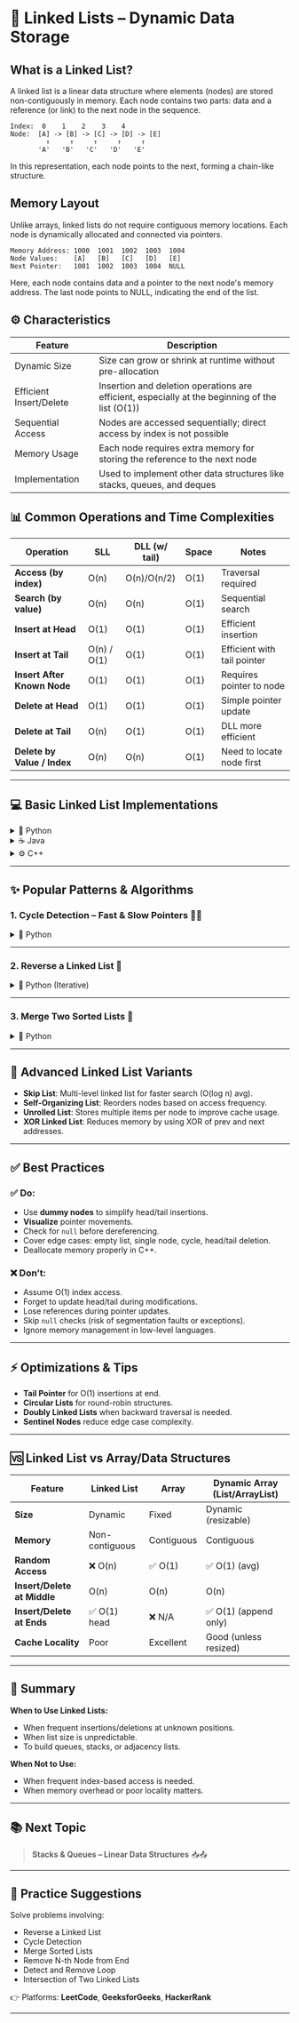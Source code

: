 # 🔗 Linked Lists – Dynamic Data Storage
## What is a Linked List?
A linked list is a linear data structure where elements (nodes) are stored non-contiguously in memory. Each node contains two parts: data and a reference (or link) to the next node in the sequence.

```
Index:  0    1    2    3    4
Node:  [A] -> [B] -> [C] -> [D] -> [E]
         ↑     ↑     ↑     ↑     ↑
       'A'   'B'   'C'   'D'   'E'
```
In this representation, each node points to the next, forming a chain-like structure.

## Memory Layout
Unlike arrays, linked lists do not require contiguous memory locations. Each node is dynamically allocated and connected via pointers.
```
Memory Address: 1000  1001  1002  1003  1004
Node Values:    [A]   [B]   [C]   [D]   [E]
Next Pointer:   1001  1002  1003  1004  NULL
```
Here, each node contains data and a pointer to the next node's memory address. The last node points to NULL, indicating the end of the list.


## ⚙️ Characteristics
|Feature	|     Description     |    
|-----------------------|-------------|
|Dynamic Size           |	Size can grow or shrink at runtime without pre-allocation |
|Efficient Insert/Delete |	Insertion and deletion operations are efficient, especially at the beginning of the list (O(1)) |
|Sequential Access |	Nodes are accessed sequentially; direct access by index is not possible |
|Memory Usage |	Each node requires extra memory for storing the reference to the next node |
|Implementation |	Used to implement other data structures like stacks, queues, and deques |

## 📊 Common Operations and Time Complexities

| Operation                        | SLL       | DLL (w/ tail) | Space | Notes |
|----------------------------------|-----------|---------------|--------|-------|
| **Access (by index)**            | O(n)      | O(n)/O(n/2)   | O(1)   | Traversal required |
| **Search (by value)**            | O(n)      | O(n)          | O(1)   | Sequential search |
| **Insert at Head**               | O(1)      | O(1)          | O(1)   | Efficient insertion |
| **Insert at Tail**               | O(n) / O(1) | O(1)        | O(1)   | Efficient with tail pointer |
| **Insert After Known Node**      | O(1)      | O(1)          | O(1)   | Requires pointer to node |
| **Delete at Head**               | O(1)      | O(1)          | O(1)   | Simple pointer update |
| **Delete at Tail**               | O(n)      | O(1)          | O(1)   | DLL more efficient |
| **Delete by Value / Index**      | O(n)      | O(n)          | O(1)   | Need to locate node first |

---

## 💻 Basic Linked List Implementations

<details>
<summary>🐍 Python</summary>

```python
class ListNode:
    def __init__(self, val=0, next_node=None):
        self.val = val
        self.next = next_node

# 1 → 2 → 3
node3 = ListNode(3)
node2 = ListNode(2, node3)
head = ListNode(1, node2)

# Traversal:
# current = head
# while current:
#     print(current.val, end=" → ")
#     current = current.next
# print("None")
````

</details>

<details>
<summary>☕ Java</summary>

```java
class ListNode {
    int val;
    ListNode next;

    ListNode(int val) {
        this.val = val;
        this.next = null;
    }

    ListNode(int val, ListNode next) {
        this.val = val;
        this.next = next;
    }
}
```

</details>

<details>
<summary>⚙️ C++</summary>

```cpp
struct ListNode {
    int val;
    ListNode* next;
    ListNode(int x) : val(x), next(nullptr) {}
    ListNode(int x, ListNode* nxt) : val(x), next(nxt) {}
};
```

</details>

---

## ✨ Popular Patterns & Algorithms

### 1. Cycle Detection – Fast & Slow Pointers 🐢🐇

<details>
<summary>🐍 Python</summary>

```python
def has_cycle(head):
    slow, fast = head, head
    while fast and fast.next:
        slow, fast = slow.next, fast.next.next
        if slow == fast:
            return True
    return False
```

</details>

---

### 2. Reverse a Linked List 🔄

<details>
<summary>🐍 Python (Iterative)</summary>

```python
def reverse_list(head):
    prev = None
    while head:
        next_node = head.next
        head.next = prev
        prev = head
        head = next_node
    return prev
```

</details>

---

### 3. Merge Two Sorted Lists 🤝

<details>
<summary>🐍 Python</summary>

```python
def merge_two_lists(l1, l2):
    dummy = ListNode(-1)
    current = dummy
    while l1 and l2:
        if l1.val < l2.val:
            current.next, l1 = l1, l1.next
        else:
            current.next, l2 = l2, l2.next
        current = current.next
    current.next = l1 or l2
    return dummy.next
```

</details>

---

## 🚀 Advanced Linked List Variants

* **Skip List**: Multi-level linked list for faster search (O(log n) avg).
* **Self-Organizing List**: Reorders nodes based on access frequency.
* **Unrolled List**: Stores multiple items per node to improve cache usage.
* **XOR Linked List**: Reduces memory by using XOR of prev and next addresses.

---

## ✅ Best Practices

### ✅ Do:

* Use **dummy nodes** to simplify head/tail insertions.
* **Visualize** pointer movements.
* Check for `null` before dereferencing.
* Cover edge cases: empty list, single node, cycle, head/tail deletion.
* Deallocate memory properly in C++.

### ❌ Don’t:

* Assume O(1) index access.
* Forget to update head/tail during modifications.
* Lose references during pointer updates.
* Skip `null` checks (risk of segmentation faults or exceptions).
* Ignore memory management in low-level languages.

---

## ⚡ Optimizations & Tips

* **Tail Pointer** for O(1) insertions at end.
* **Circular Lists** for round-robin structures.
* **Doubly Linked Lists** when backward traversal is needed.
* **Sentinel Nodes** reduce edge case complexity.

---

## 🆚 Linked List vs Array/Data Structures

| Feature                     | Linked List    | Array      | Dynamic Array (List/ArrayList) |
| --------------------------- | -------------- | ---------- | ------------------------------ |
| **Size**                    | Dynamic        | Fixed      | Dynamic (resizable)            |
| **Memory**                  | Non-contiguous | Contiguous | Contiguous                     |
| **Random Access**           | ❌ O(n)         | ✅ O(1)     | ✅ O(1) (avg)                   |
| **Insert/Delete at Middle** | O(n)           | O(n)       | O(n)                           |
| **Insert/Delete at Ends**   | ✅ O(1) head    | ❌ N/A      | ✅ O(1) (append only)           |
| **Cache Locality**          | Poor           | Excellent  | Good (unless resized)          |

---

## 📝 Summary

**When to Use Linked Lists:**

* When frequent insertions/deletions at unknown positions.
* When list size is unpredictable.
* To build queues, stacks, or adjacency lists.

**When Not to Use:**

* When frequent index-based access is needed.
* When memory overhead or poor locality matters.

---

## 📚 Next Topic

> **Stacks & Queues – Linear Data Structures** 📥📤

---

## 🧠 Practice Suggestions

Solve problems involving:

* Reverse a Linked List
* Cycle Detection
* Merge Sorted Lists
* Remove N-th Node from End
* Detect and Remove Loop
* Intersection of Two Linked Lists

👉 Platforms: **LeetCode**, **GeeksforGeeks**, **HackerRank**

---
